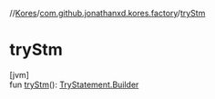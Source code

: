 //[Kores](../../index.md)/[com.github.jonathanxd.kores.factory](index.md)/[tryStm](try-stm.md)

# tryStm

[jvm]\
fun [tryStm](try-stm.md)(): [TryStatement.Builder](../com.github.jonathanxd.kores.base/-try-statement/-builder/index.md)
